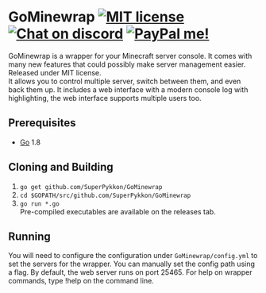 # GoMinewrap [![MIT license](https://img.shields.io/badge/license-MIT-blue.svg)]() [![Chat on discord](https://img.shields.io/badge/chat%20on-discord-yellow.svg)](https://discord.gg/tae9mst) [![PayPal me!](https://img.shields.io/badge/PayPal-me-lightgrey.svg)](https://www.paypal.me/SuperPykkon)
GoMinewrap is a wrapper for your Minecraft server console. It comes with many new features that could possibly make server management easier. Released under MIT license.  
It allows you to control multiple server, switch between them, and even back them up. It includes a web interface with a modern console log with highlighting, the web interface supports multiple users too.  

## Prerequisites
* [Go](https://golang.org) 1.8

## Cloning and Building
1. `go get github.com/SuperPykkon/GoMinewrap`  
2. `cd $GOPATH/src/github.com/SuperPykkon/GoMinewrap`  
3. `go run *.go`  
Pre-compiled executables are available on the releases tab.

## Running
You will need to configure the configuration under `GoMinewrap/config.yml` to set the servers for the wrapper. You can manually set the config path using a flag. By default, the web server runs on port 25465. For help on wrapper commands, type !help on the command line.
